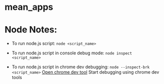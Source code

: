
# mean_apps

# Node Notes:

- To run node.js script:
``` node <script_name> ```

- To run node.js script in console debug mode:
``` node inspect <script_name> ```

- To run node.js script in chrome dev debugging:
``` node --inspect-brk <script_name> ```
	[Open chrome dev tool](chrome://inspector)
	Start debugging using chrome dev tools

 
